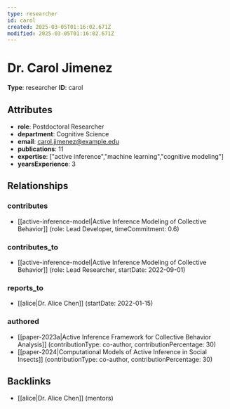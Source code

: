 ```yaml
---
type: researcher
id: carol
created: 2025-03-05T01:16:02.671Z
modified: 2025-03-05T01:16:02.671Z
---
```


# Dr. Carol Jimenez

**Type**: researcher
**ID**: carol

## Attributes

- **role**: Postdoctoral Researcher
- **department**: Cognitive Science
- **email**: carol.jimenez@example.edu
- **publications**: 11
- **expertise**: ["active inference","machine learning","cognitive modeling"]
- **yearsExperience**: 3

## Relationships

### contributes

- [[active-inference-model|Active Inference Modeling of Collective Behavior]] (role: Lead Developer, timeCommitment: 0.6)

### contributes_to

- [[active-inference-model|Active Inference Modeling of Collective Behavior]] (role: Lead Researcher, startDate: 2022-09-01)

### reports_to

- [[alice|Dr. Alice Chen]] (startDate: 2022-01-15)

### authored

- [[paper-2023a|Active Inference Framework for Collective Behavior Analysis]] (contributionType: co-author, contributionPercentage: 30)
- [[paper-2024|Computational Models of Active Inference in Social Insects]] (contributionType: co-author, contributionPercentage: 30)

## Backlinks

- [[alice|Dr. Alice Chen]] (mentors)

